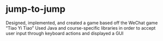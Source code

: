# jump-to-jump

Designed, implemented, and created a game based off the WeChat game “Tiao Yi Tiao”
Used Java and course-specific libraries in order to accept user input through keyboard actions and displayed a GUI
